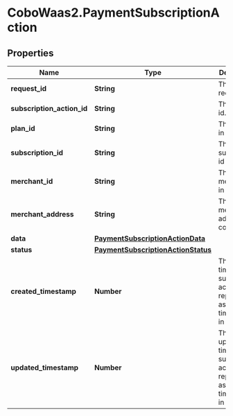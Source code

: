 # CoboWaas2.PaymentSubscriptionAction

## Properties

Name | Type | Description | Notes
------------ | ------------- | ------------- | -------------
**request_id** | **String** | The action request id. | 
**subscription_action_id** | **String** | The action id. | 
**plan_id** | **String** | The plan id in cobo. | 
**subscription_id** | **String** | The subscription id in cobo. | 
**merchant_id** | **String** | The merchant id in cobo. | 
**merchant_address** | **String** | The merchant address in cobo. | 
**data** | [**PaymentSubscriptionActionData**](PaymentSubscriptionActionData.md) |  | 
**status** | [**PaymentSubscriptionActionStatus**](PaymentSubscriptionActionStatus.md) |  | 
**created_timestamp** | **Number** | The created time of the subscription action, represented as a UNIX timestamp in seconds. | [optional] 
**updated_timestamp** | **Number** | The updated time of the subscription action, represented as a UNIX timestamp in seconds. | [optional] 


